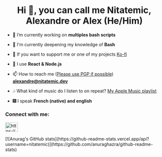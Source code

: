<h1 align="center">Hi 👋, you can call me Nitatemic, Alexandre or Alex (He/Him)</h1>

- 🔭 I’m currently working on **multiples bash scripts**

- 🌱 I'm currently deepening my knowledge of **Bash**

- 🤝 If you want to support me or one of my projects [Ko-fi](https://ko-fi.com/nitatemic)

- 💬 I use **React & Node.js**

- 📫 How to reach me ([Please use PGP if possible](https://github.com/nitatemic/nitatemic/files/8202948/alexandre%40nitatemic.dev_0x166E9BF2_public.asc.zip)) **alexandre@nitatemic.dev**

- 🎶 What kind of music do I listen to on repeat? [My Apple Music playlist](https://music.apple.com/fr/playlist/playlist-by-alexandre-explicit/pl.u-mW7fy3elWJ)

- 🎆 I speak **French (native) and english**

<h3 align="left">Connect with me:</h3>
<p align="left">
<a href="https://www.linkedin.com/in/nitatemic/" target="blank"><img align="center" src="https://raw.githubusercontent.com/rahuldkjain/github-profile-readme-generator/master/src/images/icons/Social/linked-in-alt.svg" alt="https://www.linkedin.com/in/nitatemic/" height="30" width="40" /></a>
</p>
[![Anurag's GitHub stats](https://github-readme-stats.vercel.app/api?username=nitatemic)](https://github.com/anuraghazra/github-readme-stats)
